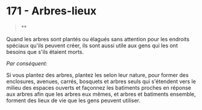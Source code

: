 # 171 - Arbres-lieux

> **

Quand les arbres sont plantés ou élagués sans attention pour les endroits spéciaux qu'ils peuvent créer, ils sont aussi utile aux gens qui les ont besoins que s'ils étaient morts.

_Par conséquent:_

Si vous plantez des arbres, plantez les selon leur nature, pour former des enclosures, avenues, carrés, bosquets et arbres seuls qui s'étendent vers le milieu des espaces ouverts et façonnez les batiments proches en réponse aux arbres afin que les arbres eux mêmes, et  arbres et batiments ensemble, forment des lieux de vie que les gens peuvent utiliser.

